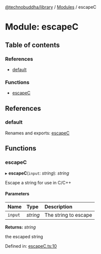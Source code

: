 [@technobuddha/library](../..) / [Modules](../Modules.md) / escapeC

# Module: escapeC

## Table of contents

### References

- [default](escapec.md#default)

### Functions

- [escapeC](escapec.md#escapec)

## References

### default

Renames and exports: [escapeC](escapec.md#escapec)

## Functions

### escapeC

▸ **escapeC**(`input`: *string*): *string*

Escape a string for use in C/C++

#### Parameters

| Name | Type | Description |
| :------ | :------ | :------ |
| `input` | *string* | The string to escape |

**Returns:** *string*

the escaped string

Defined in: [escapeC.ts:10](../../src/escapeC.ts#L10)
